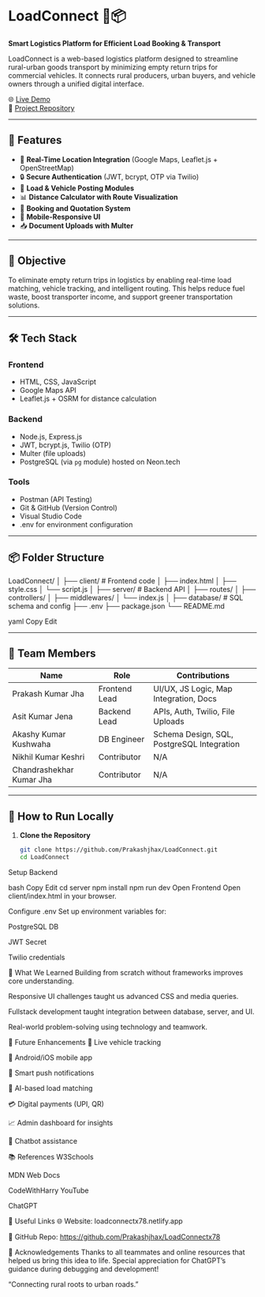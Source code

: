 # LoadConnect 🚚📦

**Smart Logistics Platform for Efficient Load Booking & Transport**

LoadConnect is a web-based logistics platform designed to streamline rural-urban goods transport by minimizing empty return trips for commercial vehicles. It connects rural producers, urban buyers, and vehicle owners through a unified digital interface.

🌐 [Live Demo](https://loadconnectx78.netlify.app/)  
📂 [Project Repository](https://github.com/Prakashjhax/LoadConnectx78)

---

## 🌟 Features

- 📍 **Real-Time Location Integration** (Google Maps, Leaflet.js + OpenStreetMap)
- 🔒 **Secure Authentication** (JWT, bcrypt, OTP via Twilio)
- 📝 **Load & Vehicle Posting Modules**
- 📊 **Distance Calculator with Route Visualization**
- 🔄 **Booking and Quotation System**
- 📱 **Mobile-Responsive UI**
- 📥 **Document Uploads with Multer**

---

## 🎯 Objective

To eliminate empty return trips in logistics by enabling real-time load matching, vehicle tracking, and intelligent routing. This helps reduce fuel waste, boost transporter income, and support greener transportation solutions.

---

## 🛠️ Tech Stack

### Frontend
- HTML, CSS, JavaScript
- Google Maps API
- Leaflet.js + OSRM for distance calculation

### Backend
- Node.js, Express.js
- JWT, bcrypt.js, Twilio (OTP)
- Multer (file uploads)
- PostgreSQL (via `pg` module) hosted on Neon.tech

### Tools
- Postman (API Testing)
- Git & GitHub (Version Control)
- Visual Studio Code
- .env for environment configuration

---

## 📦 Folder Structure

LoadConnect/
│
├── client/ # Frontend code
│ ├── index.html
│ ├── style.css
│ └── script.js
│
├── server/ # Backend API
│ ├── routes/
│ ├── controllers/
│ ├── middlewares/
│ └── index.js
│
├── database/ # SQL schema and config
├── .env
├── package.json
└── README.md

yaml
Copy
Edit

---

## 👥 Team Members

| Name                     | Role          | Contributions                                    |
|--------------------------|---------------|--------------------------------------------------|
| Prakash Kumar Jha        | Frontend Lead | UI/UX, JS Logic, Map Integration, Docs           |
| Asit Kumar Jena          | Backend Lead  | APIs, Auth, Twilio, File Uploads                 |
| Akashy Kumar Kushwaha    | DB Engineer   | Schema Design, SQL, PostgreSQL Integration       |
| Nikhil Kumar Keshri      | Contributor   | N/A                                              |
| Chandrashekhar Kumar Jha | Contributor   | N/A                                              |

---

## 🚀 How to Run Locally

1. **Clone the Repository**
   ```bash
   git clone https://github.com/Prakashjhax/LoadConnect.git
   cd LoadConnect
Setup Backend

bash
Copy
Edit
cd server
npm install
npm run dev
Open Frontend
Open client/index.html in your browser.

Configure .env
Set up environment variables for:

PostgreSQL DB

JWT Secret

Twilio credentials

🧠 What We Learned
Building from scratch without frameworks improves core understanding.

Responsive UI challenges taught us advanced CSS and media queries.

Fullstack development taught integration between database, server, and UI.

Real-world problem-solving using technology and teamwork.

🧭 Future Enhancements
📡 Live vehicle tracking

📱 Android/iOS mobile app

🔔 Smart push notifications

🤖 AI-based load matching

💳 Digital payments (UPI, QR)

📈 Admin dashboard for insights

💬 Chatbot assistance

📚 References
W3Schools

MDN Web Docs

CodeWithHarry YouTube

ChatGPT

🔗 Useful Links
🌐 Website: loadconnectx78.netlify.app

📂 GitHub Repo: https://github.com/Prakashjhax/LoadConnectx78

🙏 Acknowledgements
Thanks to all teammates and online resources that helped us bring this idea to life. Special appreciation for ChatGPT’s guidance during debugging and development!

“Connecting rural roots to urban roads.”
